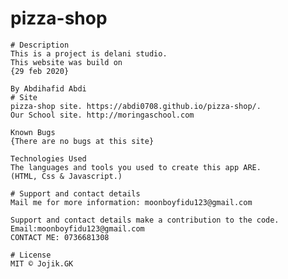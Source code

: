 # pizza-shop 

    # Description
    This is a project is delani studio.
    This website was build on
    {29 feb 2020}

    By Abdihafid Abdi
    # Site
    pizza-shop site. https://abdi0708.github.io/pizza-shop/.
    Our School site. http://moringaschool.com

    Known Bugs
    {There are no bugs at this site}

    Technologies Used
    The languages and tools you used to create this app ARE.
    (HTML, Css & Javascript.)

    # Support and contact details
    Mail me for more information: moonboyfidu123@gmail.com

    Support and contact details make a contribution to the code.
    Email:moonboyfidu123@gmail.com
    CONTACT ME: 0736681308

    # License
    MIT © Jojik.GK